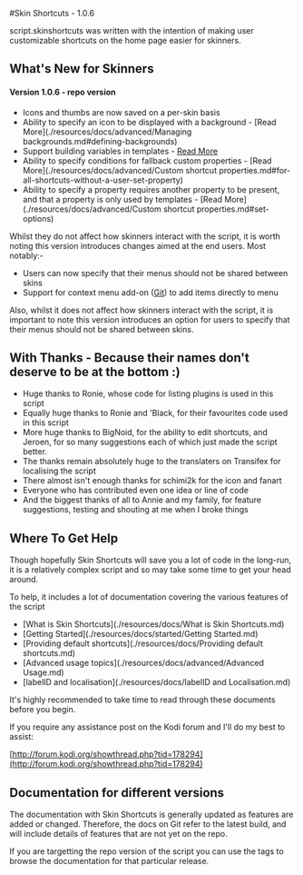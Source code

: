 #Skin Shortcuts - 1.0.6

script.skinshortcuts was written with the intention of making user customizable shortcuts on the home page easier for skinners.


## What's New for Skinners

#### Version 1.0.6 - repo version

- Icons and thumbs are now saved on a per-skin basis
- Ability to specify an icon to be displayed with a background - [Read More](./resources/docs/advanced/Managing backgrounds.md#defining-backgrounds)
- Support building variables in templates - [Read More](./resources/docs/advanced/Templates.md#other-template)
- Ability to specify conditions for fallback custom properties - [Read More](./resources/docs/advanced/Custom shortcut properties.md#for-all-shortcuts-without-a-user-set-property)
- Ability to specify a property requires another property to be present, and that a property is only used by templates - [Read More](./resources/docs/advanced/Custom shortcut properties.md#set-options)

Whilst they do not affect how skinners interact with the script, it is worth noting this version introduces changes aimed at the end users. Most notably:-

- Users can now specify that their menus should not be shared between skins
- Support for context menu add-on ([Git](https://github.com/Ignoble61/context.skinshortcuts.addtomenu)) to add items directly to menu

Also, whilst it does not affect how skinners interact with the script, it is important to note this version introduces an option for users to specify that their menus should not be shared between skins.

 
## With Thanks - Because their names don't deserve to be at the bottom :)

- Huge thanks to Ronie, whose code for listing plugins is used in this script
- Equally huge thanks to Ronie and 'Black, for their favourites code used in this script
- More huge thanks to BigNoid, for the ability to edit shortcuts, and Jeroen, for so many suggestions each of which just made the script better.
- The thanks remain absolutely huge to the translaters on Transifex for localising the script
- There almost isn't enough thanks for schimi2k for the icon and fanart
- Everyone who has contributed even one idea or line of code
- And the biggest thanks of all to Annie and my family, for feature suggestions, testing and shouting at me when I broke things

## Where To Get Help

Though hopefully Skin Shortcuts will save you a lot of code in the long-run, it is a relatively complex script and so may take some time to get your head around.

To help, it includes a lot of documentation covering the various features of the script

* [What is Skin Shortcuts](./resources/docs/What is Skin Shortcuts.md)
* [Getting Started](./resources/docs/started/Getting Started.md)
* [Providing default shortcuts](./resources/docs/Providing default shortcuts.md)
* [Advanced usage topics](./resources/docs/advanced/Advanced Usage.md)
* [labelID and localisation](./resources/docs/labelID and Localisation.md)

It's highly recommended to take time to read through these documents before you begin.

If you require any assistance post on the Kodi forum and I'll do my best to assist:

[http://forum.kodi.org/showthread.php?tid=178294](http://forum.kodi.org/showthread.php?tid=178294)

## Documentation for different versions

The documentation with Skin Shortcuts is generally updated as features are added or changed. Therefore, the docs on Git refer to the latest build, and will include details of features that are not yet on the repo.

If you are targetting the repo version of the script you can use the tags to browse the documentation for that particular release.
